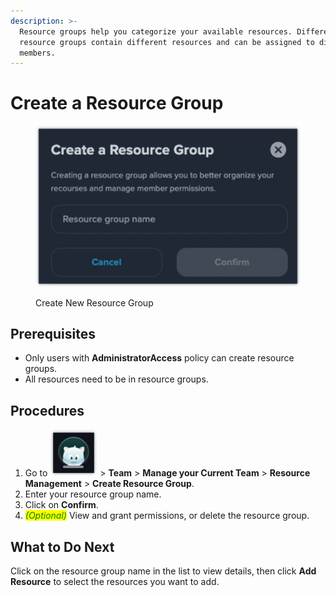 ```yaml
---
description: >-
  Resource groups help you categorize your available resources. Different
  resource groups contain different resources and can be assigned to different
  members.
---
```


# Create a Resource Group

<figure><img src="../../.gitbook/assets/image (13) (1).png" alt=""><figcaption><p>Create New Resource Group</p></figcaption></figure>

## Prerequisites

* Only users with **AdministratorAccess** policy can create resource groups.
* All resources need to be in resource groups.

## Procedures

1. Go to <img src="../../.gitbook/assets/image (19).png" alt="" data-size="line"> > **Team** > **Manage your Current Team** > **Resource Management** > **Create Resource Group**.
2. Enter your resource group name.
3. Click on **Confirm**.
4. _<mark style="color:green;">(Optional)</mark>_ View and grant permissions, or delete the resource group.

## **What to Do Next**

Click on the resource group name in the list to view details, then click **Add Resource** to select the resources you want to add.

